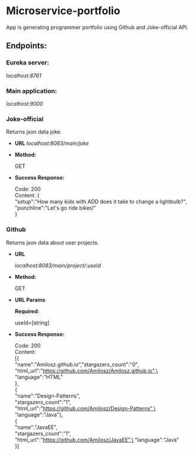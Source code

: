 # Microservice-portfolio

App is generating programmer portfolio using Github and Joke-official API.


## **Endpoints:**

### Eureka server:
*localhost:8761*

### Main application:
*localhost:9000*

### Joke-official

Returns json data joke.
- **URL**
*localhost:8083/main/joke*

- **Method:**

	GET
- **Success Response:**

	Code: 200\
	Content: {\
		    "setup":"How many kids with ADD does it take to change a lightbulb?",  
		    "punchline":"Let's go ride bikes!"\
	}

### Github

Returns json data about user projects.

- **URL**

	*localhost:8083/main/project/:useId*

- **Method:**

	GET

- **URL Params**

	**Required:**

	useId=[string]

- **Success Response:**

	Code: 200\
	Content:\
	[{\
		"name":"Amilosz.github.io","stargazers_count":"0",\
		"html_url":"https://github.com/Amilosz/Amilosz.github.io",\
		"language":"HTML"\
		},\
	{\
		"name":"Design-Patterns",\
		"stargazers_count":"1",\
		"html_url":"https://github.com/Amilosz/Design-Patterns",\
		"language":"Java"},\
	{\
		"name":"JavaEE",\
		"stargazers_count":"1",\
		"html_url":"https://github.com/Amilosz/JavaEE",\
		"language":"Java"\
	}]



